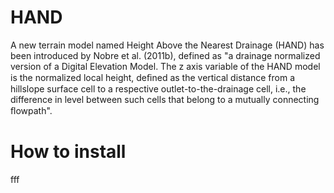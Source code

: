 # HAND
A new terrain model named Height Above the Nearest Drainage (HAND) has been introduced by Nobre et al. (2011b), defined as "a drainage normalized version of a Digital Elevation Model. The z axis variable of the HAND model is the normalized local height, deﬁned as the vertical distance from a hillslope surface cell to a respective outlet-to-the-drainage cell, i.e., the difference in level between such cells that belong to a mutually connecting ﬂowpath".
# How to install
fff
